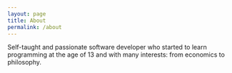 ```yaml
---
layout: page
title: About
permalink: /about
---
```


Self-taught and passionate software developer who started to learn programming at the age of 13 and with many interests: from economics to philosophy.

